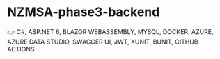 # NZMSA-phase3-backend

👉  C#, ASP.NET 6, BLAZOR WEBASSEMBLY, MYSQL, DOCKER, AZURE, AZURE DATA STUDIO, SWAGGER UI, JWT, XUNIT, BUNIT, GITHUB ACTIONS
